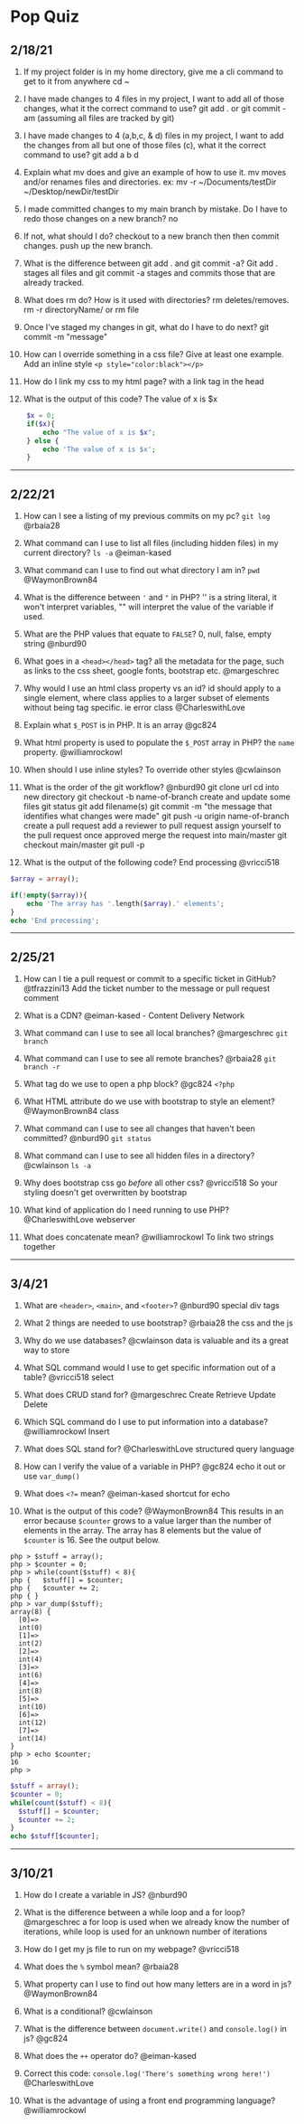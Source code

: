 # Pop Quiz

## 2/18/21

1. If my project folder is in my home directory, give me a cli command to get to it from anywhere
cd ~

1. I have made changes to 4 files in my project, I want to add all of those changes, what it the correct command to use?
git add . or git commit -am (assuming all files are tracked by git)

1. I have made changes to 4 (a,b,c, & d) files in my project, I want to add the changes from all but one of those files (c), what it the correct command to use?
git add a b d

1. Explain what mv does and give an example of how to use it.
mv moves and/or renames files and directories. ex: mv -r ~/Documents/testDir ~/Desktop/newDir/testDir

1. I made committed changes to my main branch by mistake. Do I have to redo those changes on a new branch?
no

1. If not, what should I do?
checkout to a new branch then then commit changes. push up the new branch.

1. What is the difference between git add . and git commit -a?
Git add . stages all files and git commit -a stages and commits those that are already tracked.

1. What does rm do? How is it used with directories?
rm deletes/removes. rm -r directoryName/ or rm file

1. Once I've staged my changes in git, what do I have to do next?
git commit -m "message"

1. How can I override something in a css file? Give at least one example.
Add an inline style `<p style="color:black"></p>`

1. How do I link my css to my html page?
with a link tag in the head

1. What is the output of this code?
The value of x is $x

```PHP
    $x = 0;
    if($x){
        echo "The value of x is $x";
    } else {
        echo 'The value of x is $x';
    }
```

----------

## 2/22/21

1. How can I see a listing of my previous commits on my pc? `git log` @rbaia28

1. What command can I use to list all files (including hidden files) in my current directory? `ls -a` @eiman-kased

1. What command can I use to find out what directory I am in? `pwd` @WaymonBrown84

1. What is the difference between `'` and `"` in PHP? '' is a string literal, it won't interpret variables, "" will interpret the value of the variable if used.

1. What are the PHP values that equate to `FALSE`? 0, null, false, empty string @nburd90

1. What goes in a `<head></head>` tag? all the metadata for the page, such as links to the css sheet, google fonts, bootstrap etc. @margeschrec

1. Why would I use an html class property vs an id? id should apply to a single element, where class applies to a larger subset of elements without being tag specific. ie error class @CharleswithLove

1. Explain what `$_POST` is in PHP. It is an array @gc824

1. What html property is used to populate the `$_POST` array in PHP? the `name` property. @williamrockowl

1. When should I use inline styles? To override other styles @cwlainson

1. What is the order of the git workflow? @nburd90
git clone url
cd into new directory
git checkout -b name-of-branch
create and update some files
git status
git add filename(s)
git commit -m "the message that identifies what changes were made"
git push -u origin name-of-branch
create a pull request
add a reviewer to pull request
assign yourself to the pull request
once approved merge the request into main/master
git checkout main/master
git pull -p

1. What is the output of the following code?
End processing @vricci518

```PHP
$array = array();

if(!empty($array)){
    echo 'The array has '.length($array).' elements';
}
echo 'End processing';
```

----------

## 2/25/21

1. How can I tie a pull request or commit to a specific ticket in GitHub?
@tfrazzini13 Add the ticket number to the message or pull request comment

1. What is a CDN?
@eiman-kased - Content Delivery Network

1. What command can I use to see all local branches?
@margeschrec `git branch`

1. What command can I use to see all remote branches?
@rbaia28 `git branch -r`

1. What tag do we use to open a php block?
@gc824 `<?php`

1. What HTML attribute do we use with bootstrap to style an element?
@WaymonBrown84 class

1. What command can I use to see all changes that haven't been committed?
@nburd90 `git status`

1. What command can I use to see all hidden files in a directory?
@cwlainson `ls -a`

1. Why does bootstrap css go *before* all other css?
@vricci518 So your styling doesn't get overwritten by bootstrap

1. What kind of application do I need running to use PHP?
@CharleswithLove webserver

1. What does concatenate mean?
@williamrockowl To link two strings together

----------

## 3/4/21

1. What are `<header>`, `<main>`, and `<footer>`?
@nburd90 special div tags

1. What 2 things are needed to use bootstrap?
@rbaia28 the css and the js

1. Why do we use databases?
@cwlainson data is valuable and its a great way to store

1. What SQL command would I use to get specific information out of a table?
@vricci518 select

1. What does CRUD stand for?
@margeschrec Create Retrieve Update Delete

1. Which SQL command do I use to put information into a database?
@williamrockowl Insert

1. What does SQL stand for?
@CharleswithLove structured query language

1. How can I verify the value of a variable in PHP?
@gc824 echo it out or use `var_dump()`

1. What does `<?=` mean?
@eiman-kased shortcut for echo

1. What is the output of this code?
@WaymonBrown84 This results in an error because `$counter` grows to a value larger than the number of elements in the array. The array has 8 elements but the value of `$counter` is 16. See the output below.

```
php > $stuff = array();
php > $counter = 0;
php > while(count($stuff) < 8){
php {   $stuff[] = $counter;
php {   $counter += 2;
php { }
php > var_dump($stuff);
array(8) {
  [0]=>
  int(0)
  [1]=>
  int(2)
  [2]=>
  int(4)
  [3]=>
  int(6)
  [4]=>
  int(8)
  [5]=>
  int(10)
  [6]=>
  int(12)
  [7]=>
  int(14)
}
php > echo $counter;
16
php > 
```

```PHP
$stuff = array();
$counter = 0;
while(count($stuff) < 8){
  $stuff[] = $counter;
  $counter += 2;
}
echo $stuff[$counter];
```

----------

## 3/10/21

1. How do I create a variable in JS?
@nburd90

1. What is the difference between a while loop and a for loop?
@margeschrec a for loop is used when we already know the number of iterations, while loop is used for an unknown number of iterations

1. How do I get my js file to run on my webpage?
@vricci518

1. What does the `%` symbol mean?
@rbaia28

1. What property can I use to find out how many letters are in a word in js?
@WaymonBrown84

1. What is a conditional?
@cwlainson

1. What is the difference between `document.write()` and `console.log()` in js?
@gc824

1. What does the `++` operator do?
@eiman-kased

1. Correct this code: `console.log('There's something wrong here!')`
@CharleswithLove


1. What is the advantage of using a front end programming language?
@williamrockowl
